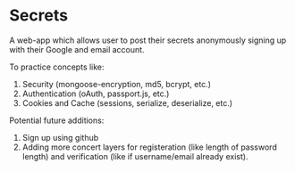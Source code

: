# Secrets

A web-app which allows user to post their secrets anonymously signing up with their Google and email account.

To practice concepts like:
  1. Security (mongoose-encryption, md5, bcrypt, etc.)
  2. Authentication (oAuth, passport.js, etc.)
  3. Cookies and Cache (sessions, serialize, deserialize, etc.)

Potential future additions:
  1. Sign up using github
  2. Adding more concert layers for registeration (like length of password length) and verification (like if username/email already exist).
